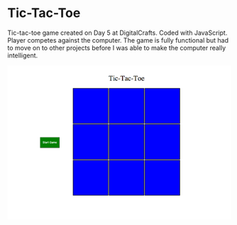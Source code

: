 # Tic-Tac-Toe

Tic-tac-toe game created on Day 5 at DigitalCrafts.  Coded with JavaScript.  Player competes against the computer.  The game is fully functional but had to move on to other projects before I was able to make the computer really intelligent.

![alt text](screenshots/tictactoe.png "Description goes here")
